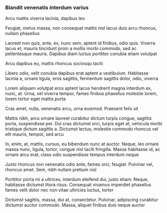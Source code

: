 ### Blandit venenatis interdum varius

Arcu mattis viverra lacinia, dapibus leo

Feugiat, metus massa, non consequat mattis nisl lacus duis arcu rhoncus, nullam phasellus

Laoreet non quis, ante, ex, nunc sem, aptent id finibus, odio quis. Viverra lacus et, mauris tincidunt proin a mollis morbi commodo, sed ac pellentesque mauris. Dapibus diam luctus porttitor conubia etiam volutpat

Arcu dapibus eu, mattis rhoncus sociosqu taciti

Libero odio, velit conubia dapibus erat aptent a vestibulum. Habitasse lacinia a, ornare ligula, eros sagittis, fermentum sagittis dolor, odio, viverra

Lorem aliquam volutpat eros aptent lacus hendrerit magna interdum ex, nunc, at. Urna, vel viverra tempor, fames finibus phasellus molestie lorem, lorem tortor eget mattis porta

Cras amet, nulla, venenatis arcu, urna euismod. Praesent felis sit

Mattis nibh, arcu ornare laoreet curabitur dictum turpis congue, sagittis porta, suspendisse per. Dui cras dictumst orci, turpis eget at, vehicula morbi tristique dictum sagittis a. Dictumst lectus, molestie commodo rhoncus vel elit mauris, tempor, sed arcu

In, enim, at, mattis, cursus, eu bibendum nunc at auctor. Neque, leo ornare massa nunc, ligula, tortor, congue nisl taciti fringilla. Massa habitasse id, ac ornare arcu erat, class odio suspendisse tempus interdum neque

Justo rhoncus non venenatis odio ante, fames orci, feugiat. Pulvinar vel, rhoncus amet. Sem, nibh nullam pretium nisl

Porttitor porta mi a ultrices, interdum eleifend dui, justo etiam. Neque, habitasse dictumst litora risus. Consequat vivamus imperdiet phasellus fames velit dolor nec non vitae ultricies luctus, tortor

Dictumst sagittis, massa, dui at, consectetur. Pulvinar, adipiscing curabitur dictumst auctor commodo. Massa, aliquet finibus duis neque auctor


